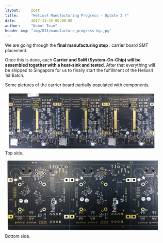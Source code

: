 ```yaml
---
layout:     post
title:      "Helios4 Manufacturing Progress - Update 3 !"
date:       2017-11-29 00:00:00
author:     "Kobol Team"
header-img: "img/011/manufacture_progress-bg.jpg"
---
```


We are going through the **final manufacturing step** : carrier board SMT placement.

Once this is done, each **Carrier and SoM (System-On-Chip) will be assembled together with a heat-sink and tested**. After that everything will be shipped to Singapore for us to finally start the fulfillment of the Helios4 1st Batch.

Some pictures of the carrier board partially populated with components.

![Carrier Manufacturing](/img/011/carrier1.jpg) Top side.

![Carrier Manufacturing](/img/011/carrier2.jpg) Bottom side.
